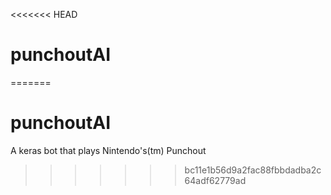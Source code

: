 <<<<<<< HEAD
# punchoutAI
=======
# punchoutAI
A keras bot that plays Nintendo's(tm) Punchout 
>>>>>>> bc11e1b56d9a2fac88fbbdadba2c64adf62779ad
